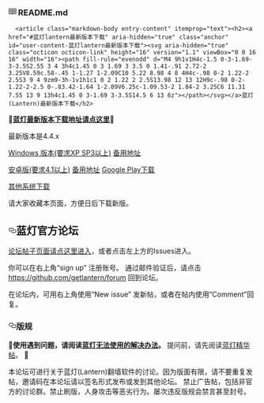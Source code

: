   <div id="readme" class="readme boxed-group clearfix announce instapaper_body md">
    <h3>
      <svg aria-hidden="true" class="octicon octicon-book" height="16" version="1.1" viewBox="0 0 16 16" width="16"><path fill-rule="evenodd" d="M3 5h4v1H3V5zm0 3h4V7H3v1zm0 2h4V9H3v1zm11-5h-4v1h4V5zm0 2h-4v1h4V7zm0 2h-4v1h4V9zm2-6v9c0 .55-.45 1-1 1H9.5l-1 1-1-1H2c-.55 0-1-.45-1-1V3c0-.55.45-1 1-1h5.5l1 1 1-1H15c.55 0 1 .45 1 1zm-8 .5L7.5 3H2v9h6V3.5zm7-.5H9.5l-.5.5V12h6V3z"/></svg>
      README.md
    </h3>

      <article class="markdown-body entry-content" itemprop="text"><h2><a href="#蓝灯lantern最新版本下载" aria-hidden="true" class="anchor" id="user-content-蓝灯lantern最新版本下载"><svg aria-hidden="true" class="octicon octicon-link" height="16" version="1.1" viewBox="0 0 16 16" width="16"><path fill-rule="evenodd" d="M4 9h1v1H4c-1.5 0-3-1.69-3-3.5S2.55 3 4 3h4c1.45 0 3 1.69 3 3.5 0 1.41-.91 2.72-2 3.25V8.59c.58-.45 1-1.27 1-2.09C10 5.22 8.98 4 8 4H4c-.98 0-2 1.22-2 2.5S3 9 4 9zm9-3h-1v1h1c1 0 2 1.22 2 2.5S13.98 12 13 12H9c-.98 0-2-1.22-2-2.5 0-.83.42-1.64 1-2.09V6.25c-1.09.53-2 1.84-2 3.25C6 11.31 7.55 13 9 13h4c1.45 0 3-1.69 3-3.5S14.5 6 13 6z"></path></svg></a>蓝灯(Lantern)最新版本下载</h2>
<p><strong><g-emoji alias="red_circle" fallback-src="https://assets-cdn.github.com/images/icons/emoji/unicode/1f534.png" ios-version="6.0">🔴</g-emoji><a href="https://github.com/getlantern/forum/issues/833">蓝灯最新版本下载地址请点这里</a><g-emoji alias="red_circle" fallback-src="https://assets-cdn.github.com/images/icons/emoji/unicode/1f534.png" ios-version="6.0">🔴</g-emoji></strong></p>
<p>最新版本是4.4.x</p>
<p><a href="https://raw.githubusercontent.com/getlantern/lantern-binaries/master/lantern-installer.exe">Windows 版本(要求XP SP3以上)</a>      <a href="https://s3.amazonaws.com/lantern/lantern-installer.exe">备用地址</a></p>
<p><a href="https://raw.githubusercontent.com/getlantern/lantern-binaries/master/lantern-installer.apk">安卓版(要求4.1以上)</a>               <a href="https://s3.amazonaws.com/lantern/lantern-installer.apk">备用地址</a>  <a href="https://play.google.com/store/apps/details?id=org.getlantern.lantern">Google Play下载</a></p>
<p><a href="https://github.com/getlantern/forum/issues/833">其他系统下载</a></p>
<p>请大家收藏本页面，方便日后下载新版。</p>
<h2><a href="#蓝灯官方论坛" aria-hidden="true" class="anchor" id="user-content-蓝灯官方论坛"><svg aria-hidden="true" class="octicon octicon-link" height="16" version="1.1" viewBox="0 0 16 16" width="16"><path fill-rule="evenodd" d="M4 9h1v1H4c-1.5 0-3-1.69-3-3.5S2.55 3 4 3h4c1.45 0 3 1.69 3 3.5 0 1.41-.91 2.72-2 3.25V8.59c.58-.45 1-1.27 1-2.09C10 5.22 8.98 4 8 4H4c-.98 0-2 1.22-2 2.5S3 9 4 9zm9-3h-1v1h1c1 0 2 1.22 2 2.5S13.98 12 13 12H9c-.98 0-2-1.22-2-2.5 0-.83.42-1.64 1-2.09V6.25c-1.09.53-2 1.84-2 3.25C6 11.31 7.55 13 9 13h4c1.45 0 3-1.69 3-3.5S14.5 6 13 6z"></path></svg></a>蓝灯官方论坛</h2>
<p><a href="https://github.com/getlantern/forum/issues?q=is%3Aissue+is%3Aopen+sort%3Aupdated-desc">论坛帖子页面请点这里进入</a>，或者点击左上方的Issues进入。</p>
<p>你可以在右上角“sign up” 注册账号。 通过邮件验证后，请点击 <a href="https://github.com/getlantern/forum">https://github.com/getlantern/forum</a> 回到论坛。</p>
<p>在论坛内，可用右上角使用“New issue” 发新帖，或者在帖内使用“Comment”回复。</p>
<h3><a href="#版规" aria-hidden="true" class="anchor" id="user-content-版规"><svg aria-hidden="true" class="octicon octicon-link" height="16" version="1.1" viewBox="0 0 16 16" width="16"><path fill-rule="evenodd" d="M4 9h1v1H4c-1.5 0-3-1.69-3-3.5S2.55 3 4 3h4c1.45 0 3 1.69 3 3.5 0 1.41-.91 2.72-2 3.25V8.59c.58-.45 1-1.27 1-2.09C10 5.22 8.98 4 8 4H4c-.98 0-2 1.22-2 2.5S3 9 4 9zm9-3h-1v1h1c1 0 2 1.22 2 2.5S13.98 12 13 12H9c-.98 0-2-1.22-2-2.5 0-.83.42-1.64 1-2.09V6.25c-1.09.53-2 1.84-2 3.25C6 11.31 7.55 13 9 13h4c1.45 0 3-1.69 3-3.5S14.5 6 13 6z"></path></svg></a>版规</h3>
<p><g-emoji alias="red_circle" fallback-src="https://assets-cdn.github.com/images/icons/emoji/unicode/1f534.png" ios-version="6.0">🔴</g-emoji><strong>使用遇到问题，请阅读<a href="https://github.com/getlantern/forum/issues/1902">蓝灯无法使用的解决办法</a>。</strong>
提问前，请先阅读<a href="https://github.com/getlantern/forum/issues?q=is%3Aopen+is%3Aissue+label%3A%E7%B2%BE%E5%8D%8E">蓝灯精华帖</a>。 <g-emoji alias="red_circle" fallback-src="https://assets-cdn.github.com/images/icons/emoji/unicode/1f534.png" ios-version="6.0">🔴</g-emoji></p>
<p>本论坛可进行关于蓝灯(Lantern)翻墙软件的讨论。因为版面有限，请不要重复发帖，邀请码在本论坛请以签名形式发布或发到其他论坛。
禁止广告帖，包括非官方的讨论群。禁止刷版，人身攻击等恶劣行为。屡次违反版规会禁言甚至封号。</p>
</article>
  </div>
